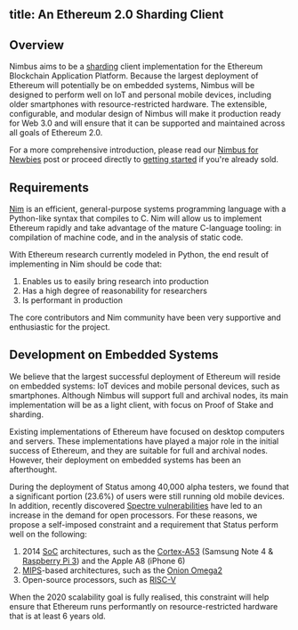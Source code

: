 title: An Ethereum 2.0 Sharding Client
---

## Overview

Nimbus aims to be a [sharding](https://eth.wiki/sharding/Sharding-FAQs) client implementation for the Ethereum Blockchain Application Platform. Because the largest deployment of Ethereum will potentially be on embedded systems, Nimbus will be designed to perform well on IoT and personal mobile devices, including older smartphones with resource-restricted hardware. The extensible, configurable, and modular design of Nimbus will make it production ready for Web 3.0 and will ensure that it can be supported and maintained across all goals of Ethereum 2.0.

For a more comprehensive introduction, please read our [Nimbus for Newbies](https://our.status.im/nimbus-for-newbies/#:~:text=Nimbus%20is%20a%20new%20client,come%20to%20the%20right%20place.) post or proceed directly to [getting started](/docs/building.html) if you're already sold.


## Requirements

[Nim](https://nim-lang.org/) is an efficient, general-purpose systems programming language with a Python-like syntax that compiles to C. Nim will allow us to implement Ethereum rapidly and take advantage of the mature C-language tooling: in compilation of machine code, and in the analysis of static code.

With Ethereum research currently modeled in Python, the end result of implementing in Nim should be code that:

1.  Enables us to easily bring research into production
1.  Has a high degree of reasonability for researchers
1.  Is performant in production

The core contributors and Nim community have been very supportive and enthusiastic for the project.


## Development on Embedded Systems

We believe that the largest successful deployment of Ethereum will reside on embedded systems: IoT devices and mobile personal devices, such as smartphones. Although Nimbus will support full and archival nodes, its main implementation will be as a light client, with focus on Proof of Stake and sharding. 

Existing implementations of Ethereum have focused on desktop computers and servers. These implementations have played a major role in the initial success of Ethereum, and they are suitable for full and archival nodes. However, their deployment on embedded systems has been an afterthought. 

During the deployment of Status among 40,000 alpha testers, we found that a significant portion (23.6%) of users were still running old mobile devices. In addition, recently discovered [Spectre vulnerabilities](https://en.wikipedia.org/wiki/Spectre_(security_vulnerability)) have led to an increase in the demand for open processors. For these reasons, we propose a self-imposed constraint and a requirement that Status perform well on the following:


1.  2014 [SoC](https://en.wikipedia.org/wiki/System_on_a_chip) architectures, such as the [Cortex-A53](https://developer.arm.com/products/processors/cortex-a/cortex-a53) (Samsung Note 4 & [Raspberry Pi 3](https://www.raspberrypi.org/products/raspberry-pi-3-model-b/)) and the Apple A8 (iPhone 6)
1.  [MIPS](https://en.wikipedia.org/wiki/MIPS_architecture)-based architectures, such as the [Onion Omega2](https://onion.io/omega2/)
1.  Open-source processors, such as [RISC-V](https://riscv.org)

When the 2020 scalability goal is fully realised, this constraint will help ensure that Ethereum runs performantly on resource-restricted hardware that is at least 6 years old.
